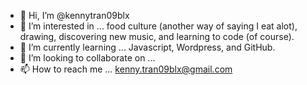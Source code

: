 - 👋 Hi, I’m @kennytran09blx
- 👀 I’m interested in ... food culture (another way of saying I eat alot), drawing, discovering new music, and learning to code (of course). 
- 🌱 I’m currently learning ... Javascript, Wordpress, and GitHub. 
- 💞️ I’m looking to collaborate on ... 
- 📫 How to reach me ... kenny.tran09blx@gmail.com

<!---
kennytran09blx/kennytran09blx is a ✨ special ✨ repository because its `README.md` (this file) appears on your GitHub profile.
You can click the Preview link to take a look at your changes.
--->

